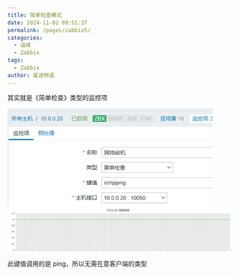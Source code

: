 ```yaml
---
title: 简单检查模式
date: 2024-11-02 09:51:37
permalink: /pages/zabbix5/
categories:
  - 运维
  - Zabbix
tags:
  - Zabbix
author: 星途物语
---
```

其实就是《简单检查》类型的监控项

 <img src="/img/image-20240827205213051.png" alt="image-20240827205213051" style="zoom:80%;" />

<img src="/img/image-20240827205704731.png" alt="image-20240827205704731" style="zoom:80%;" />

此键值调用的是 ping，所以无需在意客户端的类型